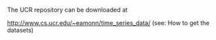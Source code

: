 The UCR repository can be downloaded at

http://www.cs.ucr.edu/~eamonn/time_series_data/ (see: How to get the datasets)

